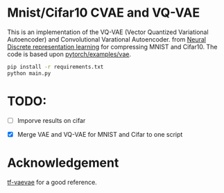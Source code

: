 # Mnist/Cifar10 CVAE and VQ-VAE

This is an implementation of the VQ-VAE (Vector Quantized Variational Autoencoder) and Convolutional Varational Autoencoder.
 from [Neural Discrete representation learning](https://arxiv.org/pdf/1711.00937.pdf) for compressing MNIST and Cifar10.
The code is based upon [pytorch/examples/vae](https://github.com/pytorch/examples/tree/master/vae).

```bash
pip install -r requirements.txt
python main.py
```

# TODO: 
- [ ] Imporve results on cifar

- [X] Merge VAE and VQ-VAE for MNIST and Cifar to one script

# Acknowledgement
[tf-vaevae](https://github.com/hiwonjoon/tf-vqvae) for a good reference.
